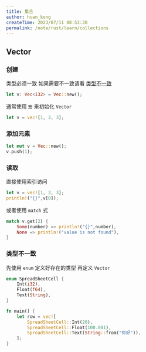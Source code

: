 ```yaml
---
title: 集合
author: huan_kong
createTime: 2023/07/11 08:53:30
permalink: /note/rust/learn/collections
---
```


## Vector

### 创建

类型必须一致 如果需要不一致请看 [类型不一致](#类型不一致)

~~~ rust
let v: Vec<i32> = Vec::new();
~~~

通常使用 `宏` 来初始化 `Vector`

~~~ rust
let v = vec![1, 2, 3];
~~~

### 添加元素

~~~ rust
let mut v = Vec::new();
v.push(1);
~~~

### 读取

直接使用索引访问

~~~ rust
let v = vec![1, 2, 3];
println!("{}",v[0]);
~~~

或者使用 `match` 式

~~~ rust
match v.get(2) {
    Some(number) => println!("{}",number),
    None => println!("value is not found"),
}
~~~

### 类型不一致

先使用 `enum` 定义好存在的类型
再定义 `Vector`

~~~ rust
enum SpreadSheetCell {
    Int(i32),
    Float(f64),
    Text(String),
}

fn main() {
    let row = vec![
        SpreadSheetCell::Int(20),
        SpreadSheetCell::Float(100.001),
        SpreadSheetCell::Text(String::from("你好")),
    ];
}
~~~
